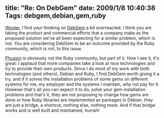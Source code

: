 title: "Re: On DebGem"
date: 2009/1/8 10:40:38
Tags: debgem,debian,gem,ruby
---
<a href="http://www.grep.be/blog/en/computer/debian/debgem">Wouter</a>, I find your thinking on <a href="http://debgem.phusion.nl/">DebGem</a> a bit overreacted. I think you are taking the product and commercial efforts that a company make as the proposed solution we've all been expecting for a similar problem, which is not. You are considering DebGem to be an outcome provided by the Ruby community, which is not, to this issue.

<a href="http://www.phusion.nl/about.html">Phusion</a> is obviously not the Ruby community, but part of it. How I see it, it's great: I applaud that more companies take a look at nice technologies and try to provide their own products. Since I do most of my work with both technologies (and others), Debian and Ruby, I find DebGem worth giving it a try, and if it solves the installation problems of some gems on different systems for me, my employer and the systems I maintain, why not pay for it. However that's all you can expect it to do, solve your gem installation problems and that's it, they are not proposing to change how gems are done or how Ruby libraries are implemented as packages in Debian, they are just a bridge, a shortcut, nothing else, nothing more. And if that bridge works and is well built and maintained, hurrah!